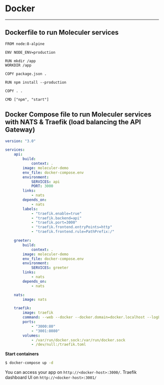 # Docker

---

## Dockerfile to run Moleculer services

```docker
FROM node:8-alpine

ENV NODE_ENV=production

RUN mkdir /app
WORKDIR /app

COPY package.json .

RUN npm install --production

COPY . .

CMD ["npm", "start"]
```

## Docker Compose file to run Moleculer services with NATS & Traefik (load balancing the API Gateway)

```yaml
version: "3.0"

services:
    api:
        build:
            context: .
        image: moleculer-demo
        env_file: docker-compose.env
        environment:
            SERVICES: api
            PORT: 3000
        links:
            - nats
        depends_on:
            - nats
        labels:
            - "traefik.enable=true"
            - "traefik.backend=api"
            - "traefik.port=3000"
            - "traefik.frontend.entryPoints=http"
            - "traefik.frontend.rule=PathPrefix:/"

    greeter:
        build:
            context: .
        image: moleculer-demo
        env_file: docker-compose.env
        environment:
            SERVICES: greeter
        links:
            - nats
        depends_on:
            - nats

    nats:
        image: nats

    traefik:
        image: traefik
        command: --web --docker --docker.domain=docker.localhost --logLevel=INFO --docker.exposedbydefault=false
        ports:
            - "3000:80"
            - "3001:8080"
        volumes:
            - /var/run/docker.sock:/var/run/docker.sock
            - /dev/null:/traefik.toml
```

**Start containers**

```bash
$ docker-compose up -d
```

You can access your app on `http://<docker-host>:3000/`. Traefik dashboard UI on `http://<docker-host>:3001/`
